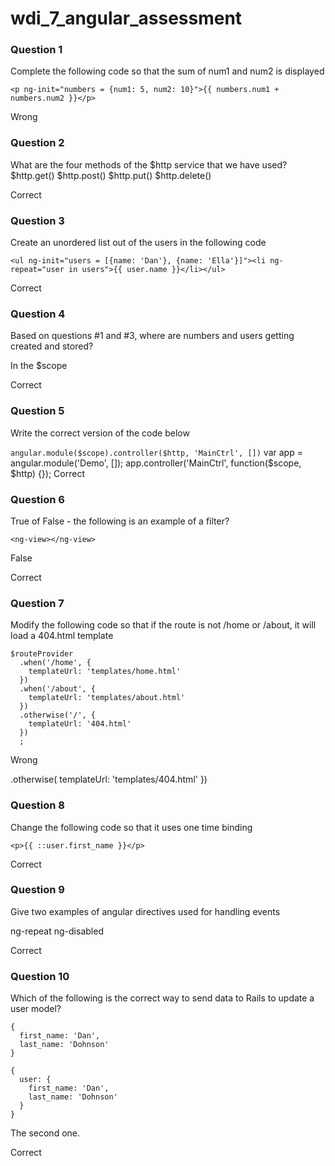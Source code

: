wdi_7_angular_assessment
========================

### Question 1

Complete the following code so that the sum of num1 and num2 is displayed

`<p ng-init="numbers = {num1: 5, num2: 10}">{{ numbers.num1 + numbers.num2 }}</p>`

Wrong

### Question 2

What are the four methods of the $http service that we have used?
$http.get()
$http.post()
$http.put()
$http.delete()

Correct

### Question 3

Create an unordered list out of the users in the following code

`<ul ng-init="users = [{name: 'Dan'}, {name: 'Ella'}]"><li ng-repeat="user in users">{{ user.name }}</li></ul>`

Correct

### Question 4

Based on questions #1 and #3, where are numbers and users getting created and stored?

In the $scope

Correct

### Question 5

Write the correct version of the code below

`angular.module($scope).controller($http, 'MainCtrl', [])`
var app = angular.module('Demo', []);
app.controller('MainCtrl', function($scope, $http) {});
Correct
### Question 6

True of False - the following is an example of a filter?

`<ng-view></ng-view>`

False

Correct

### Question 7

Modify the following code so that if the route is not /home or /about, it will load a 404.html template

```
$routeProvider
  .when('/home', {
    templateUrl: 'templates/home.html'
  })
  .when('/about', {
    templateUrl: 'templates/about.html'
  })
  .otherwise('/', {
    templateUrl: '404.html'
  })
  ;
```
Wrong

 .otherwise(
    templateUrl: 'templates/404.html'
  })

### Question 8

Change the following code so that it uses one time binding

`<p>{{ ::user.first_name }}</p>`

Correct

### Question 9

Give two examples of angular directives used for handling events

ng-repeat
ng-disabled


Correct

### Question 10

Which of the following is the correct way to send data to Rails to update a user model?

```
{
  first_name: 'Dan',
  last_name: 'Dohnson'
}
```

```
{
  user: {
    first_name: 'Dan',
    last_name: 'Dohnson'
  }
}
```

The second one.

Correct
